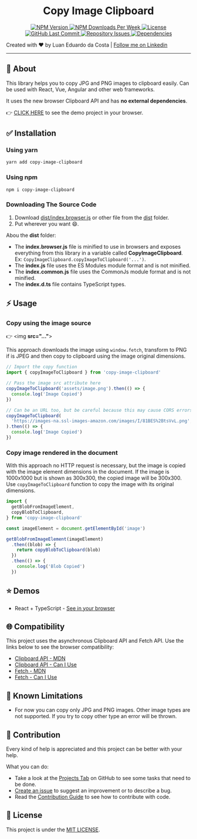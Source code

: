 <h1 style="text-align: center">
  <span>Copy Image Clipboard</span>
</h1>

<p style="text-align: center">
  <a href="https://www.npmjs.com/package/copy-image-clipboard">
    <img alt="NPM Version" src="https://img.shields.io/npm/v/copy-image-clipboard">
  </a>

  <a href="https://www.npmjs.com/package/copy-image-clipboard">
    <img alt="NPM Downloads Per Week" src="https://img.shields.io/npm/dw/copy-image-clipboard">
  </a>

  <a href="https://github.com/LuanEdCosta/copy-image-clipboard/blob/master/LICENSE">
    <img alt="License" src="https://img.shields.io/github/license/luanedcosta/copy-image-clipboard.svg">
  </a>

  <a href="https://github.com/luanedcosta/copy-image-clipboard/commits/master">
    <img alt="GitHub Last Commit" src="https://img.shields.io/github/last-commit/luanedcosta/copy-image-clipboard.svg">
  </a>

  <a href="https://github.com/luanedcosta/copy-image-clipboard/issues">
    <img alt="Repository Issues" src="https://img.shields.io/github/issues/luanedcosta/copy-image-clipboard.svg">
  </a>

  <a href="https://www.npmjs.com/package/copy-image-clipboard?activeTab=dependencies">
    <img alt="Dependencies" src="https://img.shields.io/david/LuanEdCosta/copy-image-clipboard">
  </a>
</p>

Created with :heart: by Luan Eduardo da Costa | [Follow me on Linkedin](https://www.linkedin.com/in/luaneducosta/)

---

## :page_with_curl: About

This library helps you to copy JPG and PNG images to clipboard easily. Can be used with React, Vue, Angular and other web frameworks.

It uses the new browser Clipboard API and has **no external dependencies**.

:point_right: [CLICK HERE](https://luanedcosta.github.io/copy-image-clipboard/) to see the demo project in your browser.

## :white_check_mark: Installation

### Using **yarn**

```bash
yarn add copy-image-clipboard
```

### Using **npm**

```bash
npm i copy-image-clipboard
```

### Downloading The Source Code

1. Download [dist/index.browser.js](https://github.com/LuanEdCosta/copy-image-clipboard/tree/master/dist/index.browser.js) or other file from the [dist](https://github.com/LuanEdCosta/copy-image-clipboard/tree/master/dist) folder.
2. Put wherever you want :smile:.

Abou the **dist** folder:

- The **index.browser.js** file is minified to use in browsers and exposes everything from this library in a variable called **CopyImageClipboard**. Ex: `CopyImageClipboard.copyImageToClipboard('...')`.
- The **index.js** file uses the ES Modules module format and is not minified.
- The **index.common.js** file uses the CommonJs module format and is not minified.
- The **index.d.ts** file contains TypeScript types.

## :zap: Usage

### Copy using the image source

:point_right: <img **src="..."**>

This approach downloads the image using `window.fetch`, transform to PNG if is JPEG and then copy to clipboard using the image original dimensions.

```javascript
// Import the copy function
import { copyImageToClipboard } from 'copy-image-clipboard'

// Pass the image src attribute here
copyImageToClipboard('assets/image.png').then(() => {
  console.log('Image Copied')
})

// Can be an URL too, but be careful because this may cause CORS errors
copyImageToClipboard(
  'https://images-na.ssl-images-amazon.com/images/I/81BES%2BtsVvL.png',
).then(() => {
  console.log('Image Copied')
})
```

### Copy image rendered in the document

With this approach no HTTP request is necessary, but the image is copied with the image element dimensions in the document. If the image is 1000x1000 but is shown as 300x300, the copied image will be 300x300. Use `copyImageToClipboard` function to copy the image with its original dimensions.

```javascript
import {
  getBlobFromImageElement,
  copyBlobToClipboard,
} from 'copy-image-clipboard'

const imageElement = document.getElementById('image')

getBlobFromImageElement(imageElement)
  .then((blob) => {
    return copyBlobToClipboard(blob)
  })
  .then(() => {
    console.log('Blob Copied')
  })
```

## :star: Demos

- React + TypeScript - [See in your browser](https://github.com/LuanEdCosta/copy-image-clipboard/tree/master/demo)

## :globe_with_meridians: Compatibility

This project uses the asynchronous Clipboard API and Fetch API. Use the links below to see the browser compatibility:

- [Clipboard API - MDN](https://developer.mozilla.org/en-US/docs/Web/API/Clipboard)
- [Clipboard API - Can I Use](https://caniuse.com/?search=clipboard)
- [Fetch - MDN](https://developer.mozilla.org/en-US/docs/Web/API/Fetch_API)
- [Fetch - Can I Use](https://caniuse.com/?search=fetch)

## :stop_sign: Known Limitations

- For now you can copy only JPG and PNG images. Other image types are not supported. If you try to copy other type an error will be thrown.

## :handshake: Contribution

Every kind of help is appreciated and this project can be better with your help.

What you can do:

- Take a look at the [Projects Tab](https://github.com/LuanEdCosta/copy-image-clipboard/projects) on GitHub to see some tasks that need to be done.
- [Create an issue](https://github.com/LuanEdCosta/copy-image-clipboard/issues) to suggest an improvement or to describe a bug.
- Read the [Contribution Guide](CONTRIBUTING.md) to see how to contribute with code.

## :blue_book: License

This project is under the [MIT LICENSE](https://github.com/LuanEdCosta/copy-image-clipboard/blob/master/LICENSE).
